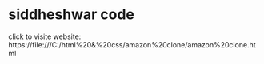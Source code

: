 # siddheshwar code


click to visite website: https://file:///C:/html%20&%20css/amazon%20clone/amazon%20clone.html
